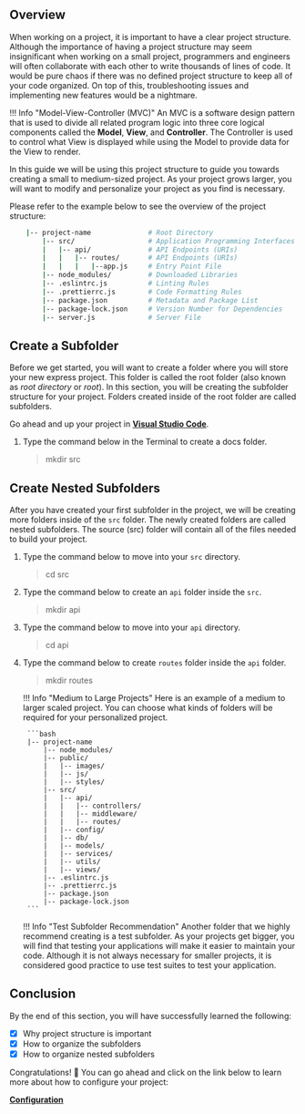 ## Overview

When working on a project, it is important to have a clear project structure. Although the importance of having a project structure may seem insignificant when working on a small project, programmers and engineers will often collaborate with each other to write thousands of lines of code. It would be pure chaos if there was no defined project structure to keep all of your code organized. On top of this, troubleshooting issues and implementing new features would be a nightmare.

!!! Info "Model-View-Controller (MVC)"
    An MVC is a software design pattern that is used to divide all related program logic into three core logical components called the **Model**, **View**, and **Controller**.
    The Controller is used to control what View is displayed while using the Model to provide data for the View to render.

In this guide we will be using this project structure to guide you towards creating a small to medium-sized project. As your project grows larger, you will want to modify and personalize your project as you find is necessary.

Please refer to the example below to see the overview of the project structure:

```bash
    |-- project-name              # Root Directory
        |-- src/                  # Application Programming Interfaces
        |   |-- api/              # API Endpoints (URIs)
        |   |   |-- routes/       # API Endpoints (URIs)
        |   |   |   |--app.js     # Entry Point File
        |-- node_modules/         # Downloaded Libraries
        |-- .eslintrc.js          # Linting Rules 
        |-- .prettierrc.js        # Code Formatting Rules
        |-- package.json          # Metadata and Package List
        |-- package-lock.json     # Version Number for Dependencies
        |-- server.js             # Server File
```

## Create a Subfolder

Before we get started, you will want to create a folder where you will store your new express project. This folder is called the root folder (also known as *root directory* or *root*). In this section, you will be creating the subfolder structure for your project. Folders created inside of the root folder are called subfolders.

Go ahead and up your project in [**Visual Studio Code**](https://code.visualstudio.com/).

1. Type the command below in the Terminal to create a docs folder.

    > mkdir src
   

## Create Nested Subfolders

After you have created your first subfolder in the project, we will be creating more folders inside of the `src` folder. The newly created folders are called nested subfolders. The source (src) folder will contain all of the files needed to build your project.

1. Type the command below to move into your `src` directory.

    > cd src

2. Type the command below to create an `api` folder inside the `src`.

    > mkdir api

3. Type the command below to move into your `api` directory.

    > cd api

4. Type the command below to create `routes` folder inside the `api` folder.

    > mkdir routes
   

    !!! Info "Medium to Large Projects"
        Here is an example of a medium to larger scaled project. You can choose what kinds of folders will be required for your personalized project.

        ```bash
        |-- project-name
            |-- node_modules/
            |-- public/
            |   |-- images/
            |   |-- js/
            |   |-- styles/
            |-- src/
            |   |-- api/
            |   |   |-- controllers/
            |   |   |-- middleware/
            |   |   |-- routes/
            |   |-- config/
            |   |-- db/
            |   |-- models/
            |   |-- services/
            |   |-- utils/
            |   |-- views/
            |-- .eslintrc.js
            |-- .prettierrc.js
            |-- package.json
            |-- package-lock.json
        ```

    !!! Info "Test Subfolder Recommendation"
        Another folder that we highly recommend creating is a test subfolder. As your projects get bigger, you will find that testing your applications will make it easier to maintain your code. Although it is not always necessary for smaller projects, it is considered good practice to use test suites to test your application.

## Conclusion

By the end of this section, you will have successfully learned the following:

- [x] Why project structure is important
- [x] How to organize the subfolders
- [x] How to organize nested subfolders

Congratulations! 🎉 You can go ahead and click on the link below to learn more about how to configure your project:

**[Configuration](pages/configuration)**
